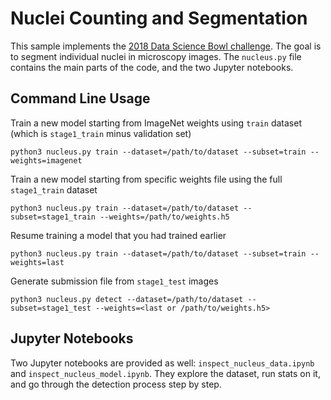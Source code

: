 # Nuclei Counting and Segmentation
This sample implements the [2018 Data Science Bowl challenge](https://www.kaggle.com/c/data-science-bowl-2018). The goal is to segment individual nuclei in microscopy images. The `nucleus.py` file contains the main parts of the code, and the two Jupyter notebooks.
## Command Line Usage
Train a new model starting from ImageNet weights using `train` dataset (which is `stage1_train` minus validation set)
```
python3 nucleus.py train --dataset=/path/to/dataset --subset=train --weights=imagenet
```
Train a new model starting from specific weights file using the full `stage1_train` dataset
```
python3 nucleus.py train --dataset=/path/to/dataset --subset=stage1_train --weights=/path/to/weights.h5
```
Resume training a model that you had trained earlier
```
python3 nucleus.py train --dataset=/path/to/dataset --subset=train --weights=last
```
Generate submission file from `stage1_test` images
```
python3 nucleus.py detect --dataset=/path/to/dataset --subset=stage1_test --weights=<last or /path/to/weights.h5>
```
## Jupyter Notebooks
Two Jupyter notebooks are provided as well: `inspect_nucleus_data.ipynb` and `inspect_nucleus_model.ipynb`. They explore the dataset, run stats on it, and go through the detection process step by step.
